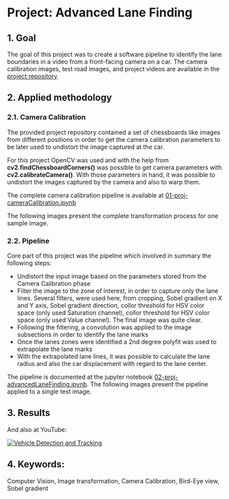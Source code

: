 # Project: Advanced Lane Finding

## 1. Goal
The goal of this project was to create a software pipeline to identify the lane boundaries in a video from a front-facing camera on a car. The camera calibration images, test road images, and project videos are available in the [project repository](https://github.com/udacity/CarND-Advanced-Lane-Lines).

## 2. Applied methodology
### 2.1. Camera Calibration
The provided project repository contained a set of chessboards like images from different positions in order to get the camera calibration parameters to be later used to undistort the image captured at the car.

For this project OpenCV was used and with the help from **cv2.findChessboardCorners()** was possible to get camera parameters with **cv2.calibrateCamera()**. With those parameters in hand, it was possible to undistort the images captured by the camera and also to warp them. 

The complete camera calibration pipeline is available at [01-proj-cameraCalibration.ipynb](01-proj-cameraCalibration.ipynb)

The following images present the complete transformation process for one sample image.

### 2.2. Pipeline
Core part of this project was the pipeline which involved in summary the following steps:
- Undistort the input image based on the parameters stored from the Camera Calibration phase
- Filter the image to the zone of interest, in order to capture only the lane lines. Several filters, were used here, from cropping, Sobel gradient on X and Y axis, Sobel gradient direction, collor threshold for HSV color space (only used Saturation channel), collor threshold for HSV color space (only used Value channel). The final image was quite clear.
- Following the filtering, a convolution was applied to the image subsections in order to identify the lane marks
- Once the lanes zones were identified a 2nd degree polyfit was used to extrapolate the lane marks
- With the extrapolated lane lines, it was possible to calculate the lane radius and also the car displacement with regard to the lane center.

The pipeline is documented at the jupyter notebook [02-proj-advancedLaneFinding.ipynb](02-proj-advancedLaneFinding.ipynb). The following images present the pipeline applied to a single test image.

## 3. Results
And also at YouTube:

[![Vehicle Detection and Tracking](https://img.youtube.com/vi/y0NVArxNrOg/hqdefault.jpg)](https://www.youtube.com/watch?v=y0NVArxNrOg "Vehicle Detection and Tracking - Click to Watch!")

## 4. Keywords:
Computer Vision, Image transformation, Camera Calibration, Bird-Eye view, Sobel gradient

